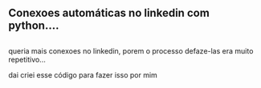 ## Conexoes automáticas no linkedin com python....
##
queria mais conexoes no linkedin, porem o processo defaze-las era muito repetitivo...

dai criei esse código para fazer isso por mim
